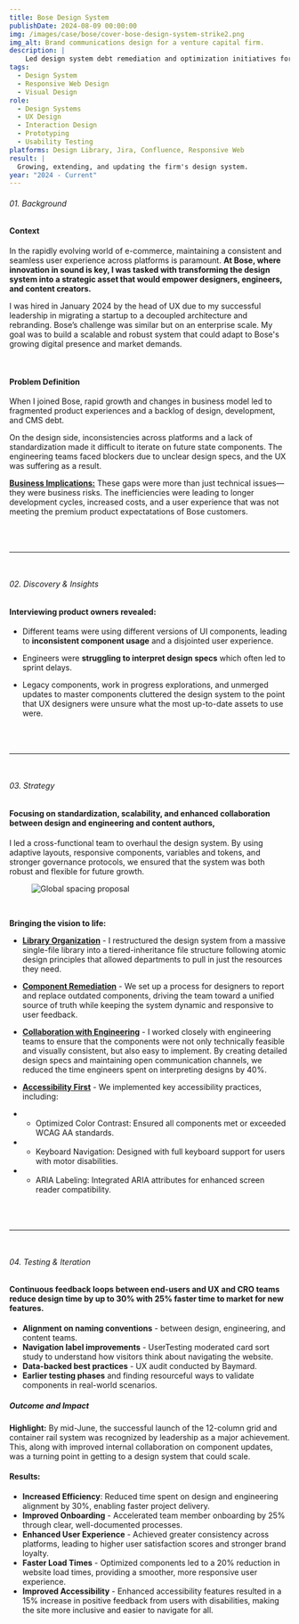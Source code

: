 ```yaml
---
title: Bose Design System
publishDate: 2024-08-09 00:00:00
img: /images/case/bose/cover-bose-design-system-strike2.png
img_alt: Brand communications design for a venture capital firm.
description: |
    Led design system debt remediation and optimization initiatives for Bose.com, collaborating closely with design, engineering, and content teams to address critical blockers and standardize components
tags:
  - Design System
  - Responsive Web Design
  - Visual Design
role:
  - Design Systems
  - UX Design
  - Interaction Design
  - Prototyping
  - Usability Testing
platforms: Design Library, Jira, Confluence, Responsive Web
result: |
  Growing, extending, and updating the firm's design system.  
year: "2024 - Current"
---
```

<style>
    h6 + h4 {
        margin-top:1rem !important;
    }
    h4 + ul, h4 + ul>p, p + ul {
        margin-top:0rem !important;
    }
    hr {
        width: 100%;
        margin: 4rem 0 3rem !important;
    }
    </style> 

###### 01. Background
#### Context
In the rapidly evolving world of e-commerce, maintaining a consistent and seamless user experience across platforms is paramount. **At Bose, where innovation in sound is key, I was tasked with transforming the design system into a strategic asset that would empower designers, engineers, and content creators.**

I was hired in January 2024 by the head of UX due to my successful leadership in migrating a startup to a decoupled architecture and rebranding. Bose’s challenge was similar but on an enterprise scale. My goal was to build a scalable and robust system that could adapt to Bose's growing digital presence and market demands.

<br>

#### Problem Definition 

When I joined Bose, rapid growth and changes in business model led to fragmented product experiences and a backlog of design, development, and CMS debt. 

On the design side, inconsistencies across platforms and a lack of standardization made it difficult to iterate on future state components. The engineering teams faced blockers due to unclear design specs, and the UX was suffering as a result.

**<ins>Business Implications:</ins>** These gaps were more than just technical issues—they were business risks. The inefficiencies were leading to longer development cycles, increased costs, and a user experience that was not meeting the premium product expectatations of Bose customers.


<hr>


###### 02. Discovery & Insights

#### Interviewing product owners revealed:
- Different teams were using different versions of UI components, leading to **inconsistent component usage** and a disjointed user experience.

- Engineers were **struggling to interpret design specs** which often led to sprint delays.

- Legacy components, work in progress explorations, and unmerged updates to master components cluttered the design system to the point that UX designers were unsure what the most up-to-date assets to use were.

<hr>

###### 03. Strategy

#### Focusing on standardization, scalability, and enhanced collaboration between design and engineering and content authors,
I led a cross-functional team to overhaul the design system. By using adaptive layouts, responsive components, variables and tokens, and stronger governance protocols, we ensured that the system was both robust and flexible for future growth.

<figure><img src="/images/case/bose/global component spacing - initial sketch.png" alt="Global spacing proposal"></figure>

<br>

**Bringing the vision to life:**

- **<ins>Library Organization</ins>** - I restructured the design system from a massive single-file library into a tiered-inheritance file structure following atomic design principles that allowed departments to pull in just the resources they need.

- **<ins>Component Remediation</ins>** - We set up a process for designers to report and replace outdated components, driving the team toward a unified source of truth while keeping the system dynamic and responsive to user feedback.

- **<ins>Collaboration with Engineering</ins>** - I worked closely with engineering teams to ensure that the components were not only technically feasible and visually consistent, but also easy to implement. By creating detailed design specs and maintaining open communication channels, we reduced the time engineers spent on interpreting designs by 40%.

- **<ins>Accessibility First</ins>** - We implemented key accessibility practices, including:
- - Optimized Color Contrast: Ensured all components met or exceeded WCAG AA standards.
- - Keyboard Navigation: Designed with full keyboard support for users with motor disabilities.
- - ARIA Labeling: Integrated ARIA attributes for enhanced screen reader compatibility.

<hr>

###### 04. Testing & Iteration


#### Continuous feedback loops between end-users and UX and CRO teams reduce design time by up to 30% with 25% faster time to market for new features.
- **Alignment on naming conventions** - between design, engineering, and content teams.
- **Navigation label improvements** - UserTesting moderated card sort study to understand how visitors think about navigating the website.
- **Data-backed best practices** - UX audit conducted by Baymard.
- **Earlier testing phases** and finding resourceful ways to validate components in real-world scenarios.


##### Outcome and Impact

**Highlight:**
By mid-June, the successful launch of the 12-column grid and container rail system was recognized by leadership as a major achievement. This, along with improved internal collaboration on component updates, was a turning point in getting to a design system that could scale. 

#### Results:
- **Increased Efficiency**: Reduced time spent on design and engineering alignment by 30%, enabling faster project delivery.
- **Improved Onboarding** - Accelerated team member onboarding by 25% through clear, well-documented processes.
- **Enhanced User Experience** - Achieved greater consistency across platforms, leading to higher user satisfaction scores and stronger brand loyalty.
- **Faster Load Times** - Optimized components led to a 20% reduction in website load times, providing a smoother, more responsive user experience.
- **Improved Accessibility** - Enhanced accessibility features resulted in a 15% increase in positive feedback from users with disabilities, making the site more inclusive and easier to navigate for all.

